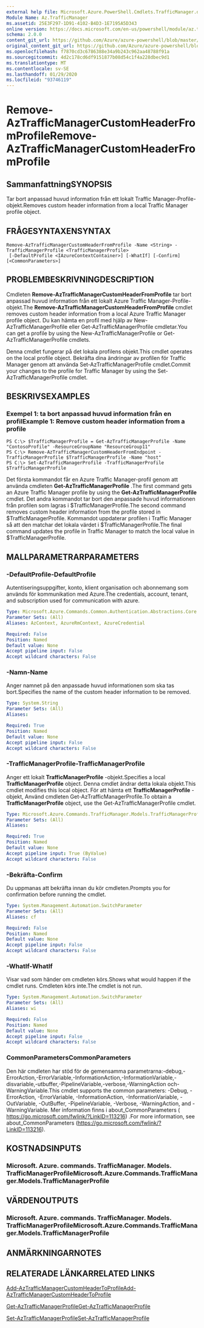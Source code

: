 ```yaml
---
external help file: Microsoft.Azure.PowerShell.Cmdlets.TrafficManager.dll-Help.xml
Module Name: Az.TrafficManager
ms.assetid: 25E3F297-1D91-4102-B4D3-1E7195A5D343
online version: https://docs.microsoft.com/en-us/powershell/module/az.trafficmanager/remove-aztrafficmanagercustomheaderfromprofile
schema: 2.0.0
content_git_url: https://github.com/Azure/azure-powershell/blob/master/src/TrafficManager/TrafficManager/help/Remove-AzTrafficManagerCustomHeaderFromProfile.md
original_content_git_url: https://github.com/Azure/azure-powershell/blob/master/src/TrafficManager/TrafficManager/help/Remove-AzTrafficManagerCustomHeaderFromProfile.md
ms.openlocfilehash: f7870cd3c6786388e34a9b243c962aa48788f91a
ms.sourcegitcommit: 4d2c178cd6df9151877b08d54c1f4a228dbec9d1
ms.translationtype: MT
ms.contentlocale: sv-SE
ms.lasthandoff: 01/29/2020
ms.locfileid: "93746119"
---
```

# <span data-ttu-id="10350-101">Remove-AzTrafficManagerCustomHeaderFromProfile</span><span class="sxs-lookup"><span data-stu-id="10350-101">Remove-AzTrafficManagerCustomHeaderFromProfile</span></span>

## <span data-ttu-id="10350-102">Sammanfattning</span><span class="sxs-lookup"><span data-stu-id="10350-102">SYNOPSIS</span></span>
<span data-ttu-id="10350-103">Tar bort anpassad huvud information från ett lokalt Traffic Manager-Profile-objekt.</span><span class="sxs-lookup"><span data-stu-id="10350-103">Removes custom header information from a local Traffic Manager profile object.</span></span>

## <span data-ttu-id="10350-104">FRÅGESYNTAXEN</span><span class="sxs-lookup"><span data-stu-id="10350-104">SYNTAX</span></span>

```
Remove-AzTrafficManagerCustomHeaderFromProfile -Name <String> -TrafficManagerProfile <TrafficManagerProfile>
 [-DefaultProfile <IAzureContextContainer>] [-WhatIf] [-Confirm] [<CommonParameters>]
```

## <span data-ttu-id="10350-105">PROBLEMBESKRIVNING</span><span class="sxs-lookup"><span data-stu-id="10350-105">DESCRIPTION</span></span>
<span data-ttu-id="10350-106">Cmdleten **Remove-AzTrafficManagerCustomHeaderFromProfile** tar bort anpassad huvud information från ett lokalt Azure Traffic Manager-Profile-objekt.</span><span class="sxs-lookup"><span data-stu-id="10350-106">The **Remove-AzTrafficManagerCustomHeaderFromProfile** cmdlet removes custom header information from a local Azure Traffic Manager profile object.</span></span>
<span data-ttu-id="10350-107">Du kan hämta en profil med hjälp av New-AzTrafficManagerProfile eller Get-AzTrafficManagerProfile cmdletar.</span><span class="sxs-lookup"><span data-stu-id="10350-107">You can get a profile by using the New-AzTrafficManagerProfile or Get-AzTrafficManagerProfile cmdlets.</span></span>

<span data-ttu-id="10350-108">Denna cmdlet fungerar på det lokala profilens objekt.</span><span class="sxs-lookup"><span data-stu-id="10350-108">This cmdlet operates on the local profile object.</span></span>
<span data-ttu-id="10350-109">Bekräfta dina ändringar av profilen för Traffic Manager genom att använda Set-AzTrafficManagerProfile cmdlet.</span><span class="sxs-lookup"><span data-stu-id="10350-109">Commit your changes to the profile for Traffic Manager by using the Set-AzTrafficManagerProfile cmdlet.</span></span>

## <span data-ttu-id="10350-110">BESKRIVS</span><span class="sxs-lookup"><span data-stu-id="10350-110">EXAMPLES</span></span>

### <span data-ttu-id="10350-111">Exempel 1: ta bort anpassad huvud information från en profil</span><span class="sxs-lookup"><span data-stu-id="10350-111">Example 1: Remove custom header information from a profile</span></span>
```
PS C:\> $TrafficManagerProfile = Get-AzTrafficManagerProfile -Name "ContosoProfile" -ResourceGroupName "ResourceGroup11"
PS C:\> Remove-AzTrafficManagerCustomHeaderFromEndpoint -TrafficManagerProfile $TrafficManagerProfile -Name "host"
PS C:\> Set-AzTrafficManagerProfile -TrafficManagerProfile $TrafficManagerProfile
```

<span data-ttu-id="10350-112">Det första kommandot får en Azure Traffic Manager-profil genom att använda cmdleten **Get-AzTrafficManagerProfile** .</span><span class="sxs-lookup"><span data-stu-id="10350-112">The first command gets an Azure Traffic Manager profile by using the **Get-AzTrafficManagerProfile** cmdlet.</span></span>
<span data-ttu-id="10350-113">Det andra kommandot tar bort den anpassade huvud informationen från profilen som lagras i $TrafficManagerProfile.</span><span class="sxs-lookup"><span data-stu-id="10350-113">The second command removes custom header information from the profile stored in $TrafficManagerProfile.</span></span>
<span data-ttu-id="10350-114">Kommandot uppdaterar profilen i Traffic Manager så att den matchar det lokala värdet i $TrafficManagerProfile.</span><span class="sxs-lookup"><span data-stu-id="10350-114">The final command updates the profile in Traffic Manager to match the local value in $TrafficManagerProfile.</span></span>

## <span data-ttu-id="10350-115">MALLPARAMETRAR</span><span class="sxs-lookup"><span data-stu-id="10350-115">PARAMETERS</span></span>

### <span data-ttu-id="10350-116">-DefaultProfile</span><span class="sxs-lookup"><span data-stu-id="10350-116">-DefaultProfile</span></span>
<span data-ttu-id="10350-117">Autentiseringsuppgifter, konto, klient organisation och abonnemang som används för kommunikation med Azure.</span><span class="sxs-lookup"><span data-stu-id="10350-117">The credentials, account, tenant, and subscription used for communication with azure.</span></span>

```yaml
Type: Microsoft.Azure.Commands.Common.Authentication.Abstractions.Core.IAzureContextContainer
Parameter Sets: (All)
Aliases: AzContext, AzureRmContext, AzureCredential

Required: False
Position: Named
Default value: None
Accept pipeline input: False
Accept wildcard characters: False
```

### <span data-ttu-id="10350-118">-Namn</span><span class="sxs-lookup"><span data-stu-id="10350-118">-Name</span></span>
<span data-ttu-id="10350-119">Anger namnet på den anpassade huvud informationen som ska tas bort.</span><span class="sxs-lookup"><span data-stu-id="10350-119">Specifies the name of the custom header information to be removed.</span></span>

```yaml
Type: System.String
Parameter Sets: (All)
Aliases:

Required: True
Position: Named
Default value: None
Accept pipeline input: False
Accept wildcard characters: False
```

### <span data-ttu-id="10350-120">-TrafficManagerProfile</span><span class="sxs-lookup"><span data-stu-id="10350-120">-TrafficManagerProfile</span></span>
<span data-ttu-id="10350-121">Anger ett lokalt **TrafficManagerProfile** -objekt.</span><span class="sxs-lookup"><span data-stu-id="10350-121">Specifies a local **TrafficManagerProfile** object.</span></span>
<span data-ttu-id="10350-122">Denna cmdlet ändrar detta lokala objekt.</span><span class="sxs-lookup"><span data-stu-id="10350-122">This cmdlet modifies this local object.</span></span>
<span data-ttu-id="10350-123">För att hämta ett **TrafficManagerProfile** -objekt, Använd cmdleten Get-AzTrafficManagerProfile.</span><span class="sxs-lookup"><span data-stu-id="10350-123">To obtain a **TrafficManagerProfile** object, use the Get-AzTrafficManagerProfile cmdlet.</span></span>

```yaml
Type: Microsoft.Azure.Commands.TrafficManager.Models.TrafficManagerProfile
Parameter Sets: (All)
Aliases:

Required: True
Position: Named
Default value: None
Accept pipeline input: True (ByValue)
Accept wildcard characters: False
```

### <span data-ttu-id="10350-124">-Bekräfta</span><span class="sxs-lookup"><span data-stu-id="10350-124">-Confirm</span></span>
<span data-ttu-id="10350-125">Du uppmanas att bekräfta innan du kör cmdleten.</span><span class="sxs-lookup"><span data-stu-id="10350-125">Prompts you for confirmation before running the cmdlet.</span></span>

```yaml
Type: System.Management.Automation.SwitchParameter
Parameter Sets: (All)
Aliases: cf

Required: False
Position: Named
Default value: None
Accept pipeline input: False
Accept wildcard characters: False
```

### <span data-ttu-id="10350-126">-WhatIf</span><span class="sxs-lookup"><span data-stu-id="10350-126">-WhatIf</span></span>
<span data-ttu-id="10350-127">Visar vad som händer om cmdleten körs.</span><span class="sxs-lookup"><span data-stu-id="10350-127">Shows what would happen if the cmdlet runs.</span></span> <span data-ttu-id="10350-128">Cmdleten körs inte.</span><span class="sxs-lookup"><span data-stu-id="10350-128">The cmdlet is not run.</span></span>

```yaml
Type: System.Management.Automation.SwitchParameter
Parameter Sets: (All)
Aliases: wi

Required: False
Position: Named
Default value: None
Accept pipeline input: False
Accept wildcard characters: False
```

### <span data-ttu-id="10350-129">CommonParameters</span><span class="sxs-lookup"><span data-stu-id="10350-129">CommonParameters</span></span>
<span data-ttu-id="10350-130">Den här cmdleten har stöd för de gemensamma parametrarna:-debug,-ErrorAction,-ErrorVariable,-InformationAction,-InformationVariable,-disvariable,-utbuffer,-PipelineVariable,-verbose,-WarningAction och-WarningVariable.</span><span class="sxs-lookup"><span data-stu-id="10350-130">This cmdlet supports the common parameters: -Debug, -ErrorAction, -ErrorVariable, -InformationAction, -InformationVariable, -OutVariable, -OutBuffer, -PipelineVariable, -Verbose, -WarningAction, and -WarningVariable.</span></span> <span data-ttu-id="10350-131">Mer information finns i about_CommonParameters ( https://go.microsoft.com/fwlink/?LinkID=113216) .</span><span class="sxs-lookup"><span data-stu-id="10350-131">For more information, see about_CommonParameters (https://go.microsoft.com/fwlink/?LinkID=113216).</span></span>

## <span data-ttu-id="10350-132">KOSTNADS</span><span class="sxs-lookup"><span data-stu-id="10350-132">INPUTS</span></span>

### <span data-ttu-id="10350-133">Microsoft. Azure. commands. TrafficManager. Models. TrafficManagerProfile</span><span class="sxs-lookup"><span data-stu-id="10350-133">Microsoft.Azure.Commands.TrafficManager.Models.TrafficManagerProfile</span></span>

## <span data-ttu-id="10350-134">VÄRDEN</span><span class="sxs-lookup"><span data-stu-id="10350-134">OUTPUTS</span></span>

### <span data-ttu-id="10350-135">Microsoft. Azure. commands. TrafficManager. Models. TrafficManagerProfile</span><span class="sxs-lookup"><span data-stu-id="10350-135">Microsoft.Azure.Commands.TrafficManager.Models.TrafficManagerProfile</span></span>

## <span data-ttu-id="10350-136">ANMÄRKNINGAR</span><span class="sxs-lookup"><span data-stu-id="10350-136">NOTES</span></span>

## <span data-ttu-id="10350-137">RELATERADE LÄNKAR</span><span class="sxs-lookup"><span data-stu-id="10350-137">RELATED LINKS</span></span>

[<span data-ttu-id="10350-138">Add-AzTrafficManagerCustomHeaderToProfile</span><span class="sxs-lookup"><span data-stu-id="10350-138">Add-AzTrafficManagerCustomHeaderToProfile</span></span>](./Add-AzTrafficManagerCustomHeaderToProfile.md)

[<span data-ttu-id="10350-139">Get-AzTrafficManagerProfile</span><span class="sxs-lookup"><span data-stu-id="10350-139">Get-AzTrafficManagerProfile</span></span>](./Get-AzTrafficManagerProfile.md)

[<span data-ttu-id="10350-140">Set-AzTrafficManagerProfile</span><span class="sxs-lookup"><span data-stu-id="10350-140">Set-AzTrafficManagerProfile</span></span>](./Set-AzTrafficManagerProfile.md)
